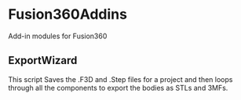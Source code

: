 # Fusion360Addins
Add-in modules for Fusion360

## ExportWizard
This script Saves the .F3D and .Step files for a project and then loops through all the components to export the bodies as STLs and 3MFs.
